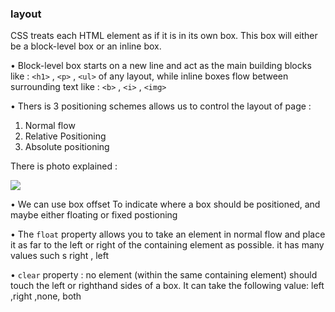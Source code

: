 ### layout
CSS treats each HTML element as if it is in its own box. This box will either be a block-level
box or an inline box.

• Block-level box starts on a new line and act as the main building blocks like  : `<h1>` , `<p>` , `<ul>`
of any layout, while inline boxes flow between surrounding text like : `<b>` , `<i>` , `<img>`

• Thers is 3 positioning schemes allows us to control the layout of page :
1. Normal flow
2. Relative Positioning
3. Absolute positioning

There is photo explained :

![](https://i.ibb.co/w7RVyfZ/111.png)

• We can use box offset To indicate where a box should be positioned, and maybe either floating or fixed postioning

• The `float` property allows you to take an element in normal flow and place it as far to the left or right of the containing
element as possible. it has many values such s right , left 

• `clear` property : no element (within the same containing element) should touch the left or righthand sides of a box. It can take
 the following value: left ,right ,none, both









